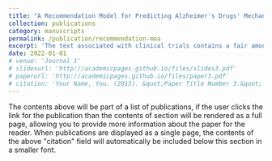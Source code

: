```yaml
---
title: "A Recommendation Model for Predicting Alzheimer's Drugs' Mechanism of Action"
collection: publications
category: manuscripts
permalink: /publication/recommendation-moa
excerpt: 'The text associated with clinical trials contains a fair amount of information that experts regularly analyze and interpret to extract information. In most cases, specialists use the text to create structured data for comparing candidate trials in different aspects. As this process is tedious and time-consuming, automation is important, relying on machine learning applications in natural language processing. In this paper, we explore the feasibility of the mechanism of action (MoA) classification for Alzheimer’s drugs by augmenting bidirectional encoder representations from transformers for biomedical text mining (BioBERT) pre-trained model with a five-layer deep neural network. This recommendation model achieves an F1-score of 97% on the dataset built based on the material from the Alzheimer’s disease drug development pipeline at clinicaltrials.gov and the ALZFORUM therapeutics website.' 
date: 2022-01-01
# venue: 'Journal 1'
# slidesurl: 'http://academicpages.github.io/files/slides3.pdf'
# paperurl: 'http://academicpages.github.io/files/paper3.pdf'
# citation: 'Your Name, You. (2015). &quot;Paper Title Number 3.&quot; <i>Journal 1</i>. 1(3).'
---
```


The contents above will be part of a list of publications, if the user clicks the link for the publication than the contents of section will be rendered as a full page, allowing you to provide more information about the paper for the reader. When publications are displayed as a single page, the contents of the above "citation" field will automatically be included below this section in a smaller font.